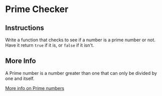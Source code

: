 # Prime Checker

## Instructions

Write a function that checks to see if a number is a prime number or not. Have it return `true` if it is, or `false` if it isn't.

## More Info

A Prime number is a number greater than one that can only be divided by one and itself.

[More info on Prime numbers](https://www.mathsisfun.com/prime_numbers.html)
